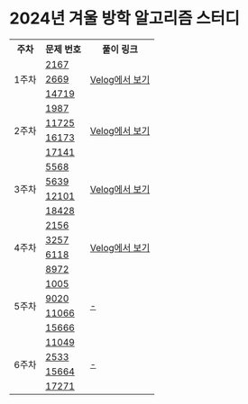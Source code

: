 # 2024년 겨울 방학 알고리즘 스터디

<table style="border: 2px;">
<tr>
<th> 주차 </td>
<th> 문제 번호 </td>
<th> 풀이 링크 </td>
</tr>

<tr>
<td rowspan="3">1주차</td>
<td> <a href="https://www.acmicpc.net/problem/2167">2167</a></td>
<td rowspan="3"><a href="https://velog.io/@1876060677/1주차-백준-BoJ-C-풀이-2167-2669-14719">Velog에서 보기</td>
</tr>

<tr>
<td><a href="https://www.acmicpc.net/problem/2669">2669</a></td>
</tr>

<tr>
<td><a href="https://www.acmicpc.net/problem/14719">14719</a></td>
</tr>

<tr>
<td rowspan="4">2주차</td>
<td> <a href="https://www.acmicpc.net/problem/1987">1987</a></td>
<td rowspan="4"><a href="https://velog.io/@1876060677/2주차-백준-BoJ-c-풀이-11725-16173-1987-17141">Velog에서 보기</td>
</tr>
<tr>
<td><a href="https://www.acmicpc.net/problem/11725">11725</a></td>
</tr>
<tr>
<td><a href="https://www.acmicpc.net/problem/16173">16173</a></td>
</tr>
<tr>
<td><a href="https://www.acmicpc.net/problem/17141">17141</a></td>
</tr>

<tr>
<td rowspan="4">3주차</td>
<td> <a href="https://www.acmicpc.net/problem/5568">5568</a></td>
<td rowspan="4"><a href="https://velog.io/@1876060677/3주차-백준-BoJ-c-풀이-5568-12101-5639-18428">Velog에서 보기</td>
</tr>

<tr>
<td><a href="https://www.acmicpc.net/problem/5639">5639</a></td>
</tr>

<tr>
<td><a href="https://www.acmicpc.net/problem/12101">12101</a></td>
</tr>
<tr>

<td><a href="https://www.acmicpc.net/problem/18428">18428</a></td>
</tr>

<tr>
<td rowspan="4">4주차</td>
<td> <a href="https://www.acmicpc.net/problem/2156">2156</a></td>
<td rowspan="4"><a href="https://velog.io/@1876060677/4주차-백준-BoJ-c-풀이-2156-6118-8972-3257-9wcnl5fo">Velog에서 보기</td>
</tr>

<tr>
<td><a href="https://www.acmicpc.net/problem/3257">3257</a></td>
</tr>

<tr>
<td><a href="https://www.acmicpc.net/problem/6118">6118</a></td>
</tr>
<tr>

<td><a href="https://www.acmicpc.net/problem/8972">8972</a></td>
</tr>

<tr>
<td rowspan="4">5주차</td>
<td> <a href="https://www.acmicpc.net/problem/1005">1005</a></td>
<td rowspan="4"><a href="#">-</td>
</tr>

<tr>
<td><a href="https://www.acmicpc.net/problem/9020">9020</a></td>
</tr>

<tr>
<td><a href="https://www.acmicpc.net/problem/11066">11066</a></td>
</tr>
<tr>

<td><a href="https://www.acmicpc.net/problem/15666">15666</a></td>
</tr>

<tr>
<td rowspan="4">6주차</td>
<td> <a href="https://www.acmicpc.net/problem/11049">11049</a></td>
<td rowspan="4"><a href="#">-</td>
</tr>

<tr>
<td><a href="https://www.acmicpc.net/problem/2533">2533</a></td>
</tr>

<tr>
<td><a href="https://www.acmicpc.net/problem/15664">15664</a></td>
</tr>
<tr>

<td><a href="https://www.acmicpc.net/problem/17271">17271</a></td>
</tr>
</table>